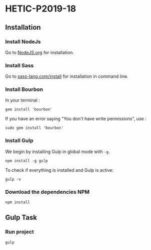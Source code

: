 # HETIC-P2019-18

## Installation

### Install NodeJs
Go to [NodeJS.org](http://NodeJS.org) for installation.

### Install Sass
Go to [sass-lang.com/install](http://sass-lang.com/install) for installation in command line.

### Install Bourbon

In your terminal :

```
gem install 'bourbon'
```

If you have an error saying "You don't have write permissions", use :

```
sudo gem install 'bourbon'
```

### Install Gulp
We begin by installing Gulp in global mode with `-g`.

```
npm install -g gulp
```

To check if everything is installed and Gulp is active:

```
gulp -v
```

### Download the dependencies NPM

```
npm install
```

## Gulp Task

### Run project

```
gulp
```
